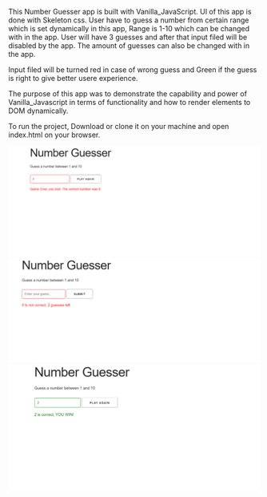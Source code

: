 This Number Guesser app is built with Vanilla_JavaScript. UI of this app is done with Skeleton css. User have to guess a number from certain range which is set dynamically in this app, Range is 1-10 which can be changed with in the app. User will have 3 guesses and after that input filed will be disabled by the app. The amount of guesses can also be changed with in the app.

Input filed will be turned red in case of wrong guess and Green if the guess is right to give better usere experience.

The purpose of this app was to demonstrate the capability and power of Vanilla_Javascript in terms of functionality and how to render elements to DOM dynamically.

To run the project, Download or clone it on your machine and open index.html on your browser.

<img src="img/screenshot.PNG" />
<img src="img/screenshot1.PNG" />
<img src="img/screenshot2.PNG" />